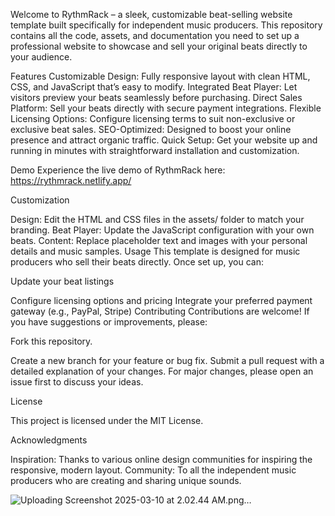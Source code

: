 Welcome to RythmRack – a sleek, customizable beat-selling website template built specifically for independent music producers. This repository contains all the code, assets, and documentation you need to set up a professional website to showcase and sell your original beats directly to your audience.

Features
Customizable Design: Fully responsive layout with clean HTML, CSS, and JavaScript that’s easy to modify.
Integrated Beat Player: Let visitors preview your beats seamlessly before purchasing.
Direct Sales Platform: Sell your beats directly with secure payment integrations.
Flexible Licensing Options: Configure licensing terms to suit non-exclusive or exclusive beat sales.
SEO-Optimized: Designed to boost your online presence and attract organic traffic.
Quick Setup: Get your website up and running in minutes with straightforward installation and customization.

Demo
Experience the live demo of RythmRack here: https://rythmrack.netlify.app/



Customization

Design: Edit the HTML and CSS files in the assets/ folder to match your branding.
Beat Player: Update the JavaScript configuration with your own beats.
Content: Replace placeholder text and images with your personal details and music samples.
Usage
This template is designed for music producers who sell their beats directly. Once set up, you can:

Update your beat listings

Configure licensing options and pricing
Integrate your preferred payment gateway (e.g., PayPal, Stripe)
Contributing
Contributions are welcome! If you have suggestions or improvements, please:

Fork this repository.

Create a new branch for your feature or bug fix.
Submit a pull request with a detailed explanation of your changes.
For major changes, please open an issue first to discuss your ideas.

License

This project is licensed under the MIT License.

Acknowledgments

Inspiration: Thanks to various online design communities for inspiring the responsive, modern layout.
Community: To all the independent music producers who are creating and sharing unique sounds.


![Uploading Screenshot 2025-03-10 at 2.02.44 AM.png…]()

